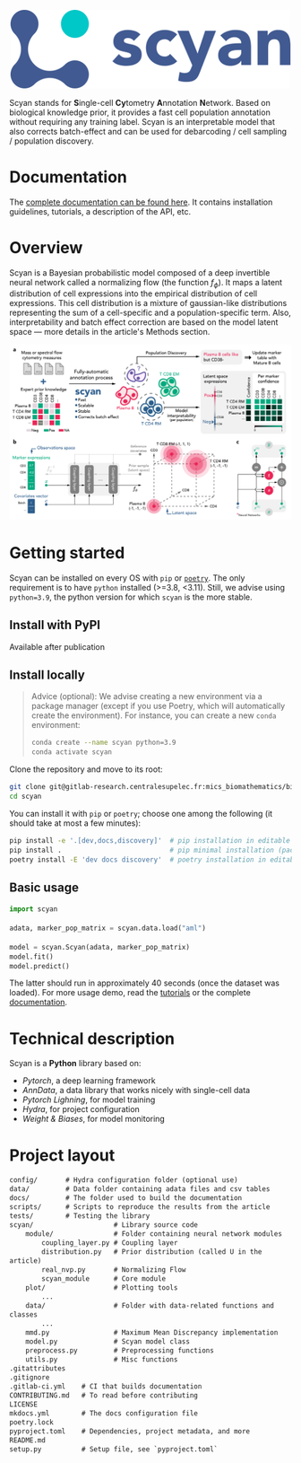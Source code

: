 <p align="center">
  <img src="./docs/assets/logo.png" alt="scyan_logo" width="500"/>
</p>

Scyan stands for **S**ingle-cell **Cy**tometry **A**nnotation **N**etwork. Based on biological knowledge prior, it provides a fast cell population annotation without requiring any training label. Scyan is an interpretable model that also corrects batch-effect and can be used for debarcoding / cell sampling / population discovery.

# Documentation

The [complete documentation can be found here](https://mics_biomathematics.pages.centralesupelec.fr/biomaths/scyan/). It contains installation guidelines, tutorials, a description of the API, etc.

# Overview

Scyan is a Bayesian probabilistic model composed of a deep invertible neural network called a normalizing flow (the function $f_{\phi}$). It maps a latent distribution of cell expressions into the empirical distribution of cell expressions. This cell distribution is a mixture of gaussian-like distributions representing the sum of a cell-specific and a population-specific term. Also, interpretability and batch effect correction are based on the model latent space — more details in the article's Methods section.

<p align="center">
  <img src="./docs/assets/overview.png" alt="overview_image"/>
</p>

# Getting started

Scyan can be installed on every OS with `pip` or [`poetry`](https://python-poetry.org/docs/).
The only requirement is to have `python` installed (>=3.8, <3.11). Still, we advise using `python=3.9`, the python version for which `scyan` is the more stable.

## Install with PyPI

Available after publication

## Install locally

> Advice (optional): We advise creating a new environment via a package manager (except if you use Poetry, which will automatically create the environment). For instance, you can create a new `conda` environment:
>
> ```bash
> conda create --name scyan python=3.9
> conda activate scyan
> ```

Clone the repository and move to its root:

```bash
git clone git@gitlab-research.centralesupelec.fr:mics_biomathematics/biomaths/scyan.git
cd scyan
```

You can install it with `pip` or `poetry`; choose one among the following (it should take at most a few minutes):

```bash
pip install -e '.[dev,docs,discovery]'  # pip installation in editable mode
pip install .                           # pip minimal installation (package only)
poetry install -E 'dev docs discovery'  # poetry installation in editable mode
```

## Basic usage

```py
import scyan

adata, marker_pop_matrix = scyan.data.load("aml")

model = scyan.Scyan(adata, marker_pop_matrix)
model.fit()
model.predict()
```

The latter should run in approximately 40 seconds (once the dataset was loaded).
For more usage demo, read the [tutorials](https://mics_biomathematics.pages.centralesupelec.fr/biomaths/scyan/tutorials/usage/) or the complete [documentation](https://mics_biomathematics.pages.centralesupelec.fr/biomaths/scyan/).

# Technical description

Scyan is a **Python** library based on:

- _Pytorch_, a deep learning framework
- _AnnData_, a data library that works nicely with single-cell data
- _Pytorch Lighning_, for model training
- _Hydra_, for project configuration
- _Weight & Biases_, for model monitoring

# Project layout

    config/       # Hydra configuration folder (optional use)
    data/         # Data folder containing adata files and csv tables
    docs/         # The folder used to build the documentation
    scripts/      # Scripts to reproduce the results from the article
    tests/        # Testing the library
    scyan/                    # Library source code
        module/               # Folder containing neural network modules
            coupling_layer.py # Coupling layer
            distribution.py   # Prior distribution (called U in the article)
            real_nvp.py       # Normalizing Flow
            scyan_module      # Core module
        plot/                 # Plotting tools
            ...
        data/                 # Folder with data-related functions and classes
            ...
        mmd.py                # Maximum Mean Discrepancy implementation
        model.py              # Scyan model class
        preprocess.py         # Preprocessing functions
        utils.py              # Misc functions
    .gitattributes
    .gitignore
    .gitlab-ci.yml    # CI that builds documentation
    CONTRIBUTING.md   # To read before contributing
    LICENSE
    mkdocs.yml        # The docs configuration file
    poetry.lock
    pyproject.toml    # Dependencies, project metadata, and more
    README.md
    setup.py          # Setup file, see `pyproject.toml`
